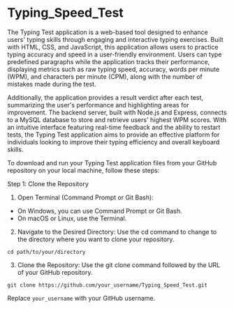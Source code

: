 # Typing_Speed_Test

The Typing Test application is a web-based tool designed to enhance users' typing skills through engaging and interactive typing exercises. Built with HTML, CSS, and JavaScript, this application allows users to practice typing accuracy and speed in a user-friendly environment. Users can type predefined paragraphs while the application tracks their performance, displaying metrics such as raw typing speed, accuracy, words per minute (WPM), and characters per minute (CPM), along with the number of mistakes made during the test.

Additionally, the application provides a result verdict after each test, summarizing the user's performance and highlighting areas for improvement. The backend server, built with Node.js and Express, connects to a MySQL database to store and retrieve users' highest WPM scores. With an intuitive interface featuring real-time feedback and the ability to restart tests, the Typing Test application aims to provide an effective platform for individuals looking to improve their typing efficiency and overall keyboard skills.

To download and run your Typing Test application files from your GitHub repository on your local machine, follow these steps:

Step 1: Clone the Repository
1) Open Terminal (Command Prompt or Git Bash):
  -   On Windows, you can use Command Prompt or Git Bash.
  -   On macOS or Linux, use the Terminal.
  
2) Navigate to the Desired Directory: Use the cd command to change to the directory where you want to clone your repository.
```
cd path/to/your/directory
```

3) Clone the Repository: Use the git clone command followed by the URL of your GitHub repository.
```
git clone https://github.com/your_username/Typing_Speed_Test.git
```
Replace ```your_username``` with your GitHub username.
